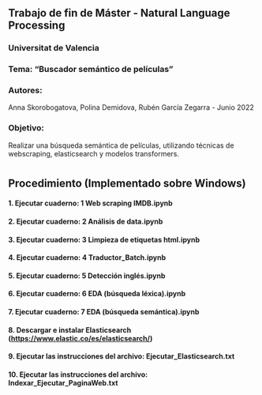 #
## Trabajo de fin de Máster - Natural Language Processing
### Universitat de Valencia
### Tema: “Buscador semántico de películas”
### Autores:
  Anna Skorobogatova, Polina Demidova, Rubén García Zegarra - Junio 2022
### Objetivo:
  Realizar una búsqueda semántica de películas, utilizando técnicas de webscraping, elasticsearch y modelos transformers.
#
## Procedimiento (Implementado sobre Windows)
#### 1.  Ejecutar cuaderno: 1 Web scraping IMDB.ipynb
#### 2.  Ejecutar cuaderno: 2 Análisis de data.ipynb
#### 3.  Ejecutar cuaderno: 3 Limpieza de etiquetas html.ipynb
#### 4.  Ejecutar cuaderno: 4 Traductor_Batch.ipynb
#### 5.  Ejecutar cuaderno: 5 Detección inglés.ipynb
#### 6.  Ejecutar cuaderno: 6 EDA (búsqueda léxica).ipynb
#### 7.  Ejecutar cuaderno: 7 EDA (búsqueda semántica).ipynb
#### 8.  Descargar e instalar Elasticsearch (https://www.elastic.co/es/elasticsearch/) 
#### 9.  Ejecutar las instrucciones del archivo: Ejecutar_Elasticsearch.txt
#### 10. Ejecutar las instrucciones del archivo: Indexar_Ejecutar_PaginaWeb.txt
